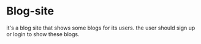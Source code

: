 # Blog-site
it's a blog site that shows some blogs for its users. the user should sign up or login to show these blogs. 
